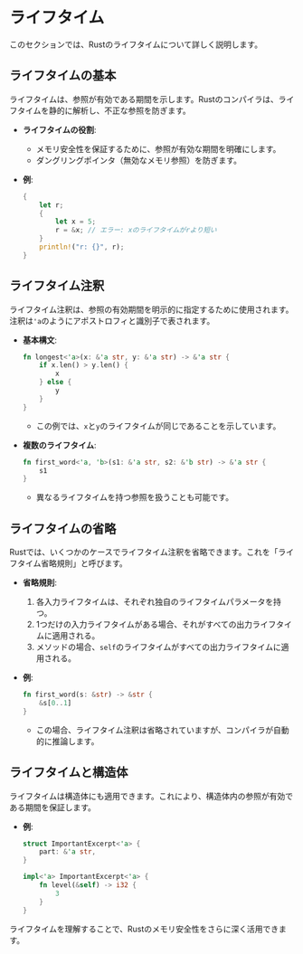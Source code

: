 # ライフタイム

このセクションでは、Rustのライフタイムについて詳しく説明します。

## ライフタイムの基本

ライフタイムは、参照が有効である期間を示します。Rustのコンパイラは、ライフタイムを静的に解析し、不正な参照を防ぎます。

- **ライフタイムの役割**:
  - メモリ安全性を保証するために、参照が有効な期間を明確にします。
  - ダングリングポインタ（無効なメモリ参照）を防ぎます。

- **例**:
  ```rust
  {
      let r;
      {
          let x = 5;
          r = &x; // エラー: xのライフタイムがrより短い
      }
      println!("r: {}", r);
  }
  ```

## ライフタイム注釈

ライフタイム注釈は、参照の有効期間を明示的に指定するために使用されます。注釈は`'a`のようにアポストロフィと識別子で表されます。

- **基本構文**:
  ```rust
  fn longest<'a>(x: &'a str, y: &'a str) -> &'a str {
      if x.len() > y.len() {
          x
      } else {
          y
      }
  }
  ```
  - この例では、`x`と`y`のライフタイムが同じであることを示しています。

- **複数のライフタイム**:
  ```rust
  fn first_word<'a, 'b>(s1: &'a str, s2: &'b str) -> &'a str {
      s1
  }
  ```
  - 異なるライフタイムを持つ参照を扱うことも可能です。

## ライフタイムの省略

Rustでは、いくつかのケースでライフタイム注釈を省略できます。これを「ライフタイム省略規則」と呼びます。

- **省略規則**:
  1. 各入力ライフタイムは、それぞれ独自のライフタイムパラメータを持つ。
  2. 1つだけの入力ライフタイムがある場合、それがすべての出力ライフタイムに適用される。
  3. メソッドの場合、`self`のライフタイムがすべての出力ライフタイムに適用される。

- **例**:
  ```rust
  fn first_word(s: &str) -> &str {
      &s[0..1]
  }
  ```
  - この場合、ライフタイム注釈は省略されていますが、コンパイラが自動的に推論します。

## ライフタイムと構造体

ライフタイムは構造体にも適用できます。これにより、構造体内の参照が有効である期間を保証します。

- **例**:
  ```rust
  struct ImportantExcerpt<'a> {
      part: &'a str,
  }

  impl<'a> ImportantExcerpt<'a> {
      fn level(&self) -> i32 {
          3
      }
  }
  ```

ライフタイムを理解することで、Rustのメモリ安全性をさらに深く活用できます。

